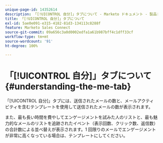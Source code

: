 ```yaml
---
unique-page-id: 14352614
description: 「[!UICONTROL 自分]」タブについて - Marketo ドキュメント - 製品ドキュメント
title: 「[!UICONTROL 自分]」タブについて
exl-id: 5ae0e091-e315-4182-81d3-134113c8288f
feature: Marketo Sales Connect
source-git-commit: 09a656c3a0d0002edfa1a61b987bff4c1dff33cf
workflow-type: tm+mt
source-wordcount: '91'
ht-degree: 100%

---
```


# 「[!UICONTROL 自分]」タブについて {#understanding-the-me-tab}

「[!UICONTROL 自分]」タブには、送信されたメールの数と、メールアクティビティを含むテンプレートを使用して送信されたメールの数が表示されます。

また、最も長い時間を費やしてエンゲージメントを試みた人のリストと、最も魅力的なメールのリストを追跡されたイベント（表示回数、クリック数、返信数）の合計数による並べ替えが表示されます。1 回限りのメールでエンゲージメントが非常に高くなっている場合は、テンプレートにしてください。
